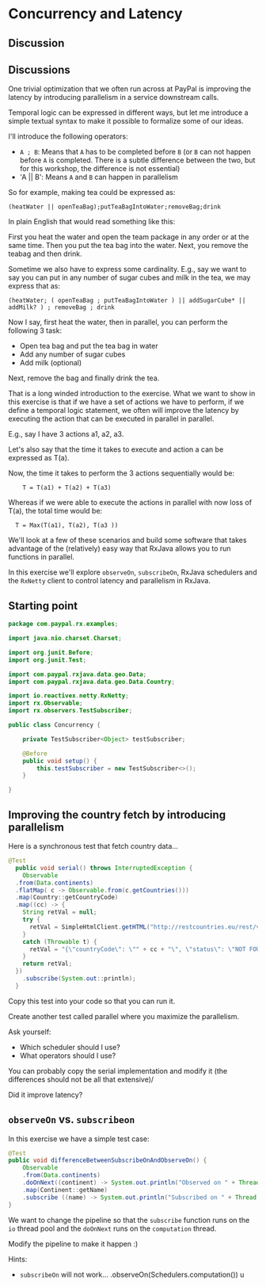 # Concurrency and Latency

## Discussion
## Discussions

One trivial optimization that we often run across at PayPal is improving the latency by introducing parallelism in a service downstream calls.

Temporal logic can be expressed in different ways, but let me introduce a simple textual syntax to make it possible to formalize some of our ideas.

I'll introduce the following operators:

* `A ; B`: Means that `A` has to be completed before `B` (or `B` can not happen before `A` is completed. There is a subtle difference between the two, but for this workshop, the difference is not essential)
* 'A || B': Means `A` and `B` can happen in parallelism

So for example, making tea could be expressed as:

```
(heatWater || openTeaBag);putTeaBagIntoWater;removeBag;drink
```

In plain English that would read something like this:

  First you heat the water and open the team package in any order or at the same time. Then you put the tea bag into the water. Next, you remove the teabag and then drink.

Sometime we also have to express some cardinality.
E.g., say we want to say you can put in any number of sugar cubes and milk in the tea, we may express that as:

```
(heatWater; ( openTeaBag ; putTeaBagIntoWater ) || addSugarCube* || addMilk? ) ; removeBag ; drink
```

Now I say, first heat the water, then in parallel, you can perform the following 3 task:

* Open tea bag and put the tea bag in water
* Add any number of sugar cubes
* Add milk (optional)

Next, remove the bag and finally drink the tea.

That is a long winded introduction to the exercise.
What we want to show in this exercise is that if we have a set of actions we have to perform, if we define a temporal logic statement, we often will improve the latency by executing the action that can be executed in parallel in parallel.

E.g., say I have 3 actions a1, a2, a3.

Let's also say that the time it takes to execute and action a can be expressed as T(a).

Now, the time it takes to perform the 3 actions sequentially would be:

```
    T = T(a1) + T(a2) + T(a3)
```

Whereas if we were able to execute the actions in parallel with now loss of T(a), the total time would be:

```
  T = Max(T(a1), T(a2), T(a3 ))
```

We'll look at a few of these scenarios and build some software that takes advantage of the (relatively) easy way that RxJava allows you to run functions in parallel.

In this exercise we'll explore `observeOn`, `subscribeOn`, RxJava schedulers and the `RxNetty` client to control latency and parallelism in RxJava.

## Starting point

```java
package com.paypal.rx.examples;

import java.nio.charset.Charset;

import org.junit.Before;
import org.junit.Test;

import com.paypal.rxjava.data.geo.Data;
import com.paypal.rxjava.data.geo.Data.Country;

import io.reactivex.netty.RxNetty;
import rx.Observable;
import rx.observers.TestSubscriber;

public class Concurrency {

	private TestSubscriber<Object> testSubscriber;

	@Before
	public void setup() {
		this.testSubscriber = new TestSubscriber<>();
	}

}

```

## Improving the country fetch by introducing parallelism

Here is a synchronous test that fetch country data...

```java
@Test
  public void serial() throws InterruptedException {
    Observable
  .from(Data.continents)
  .flatMap( c -> Observable.from(c.getCountries()))
  .map(Country::getCountryCode)
  .map((cc) -> {
    String retVal = null;
    try {
      retVal = SimpleHtmlClient.getHTML("http://restcountries.eu/rest/v2/alpha/" + cc);
    }
    catch (Throwable t) {
      retVal = "{\"countryCode\": \"" + cc + "\", \"status\": \"NOT FOUND\"}";
    }
    return retVal;
  })
    .subscribe(System.out::println);
  }
```

Copy this test into your code so that you can run it.

Create another test called parallel where you maximize the parallelism.

Ask yourself:

* Which scheduler should I use?
* What operators should I use?


You can probably copy the serial implementation and modify it (the differences should not be all that extensive)/

Did it improve latency?

## `observeOn` vs. `subscribeon`

In this exercise we have a simple test case:

```java
@Test
public void differenceBetweenSubscribeOnAndObserveOn() {
    Observable
    .from(Data.continents)
    .doOnNext((continent) -> System.out.println("Observed on " + Thread.currentThread().getName() + " and received " + continent.getName()))
    .map(Continent::getName)
    .subscribe ((name) -> System.out.println("Subscribed on " + Thread.currentThread().getName() + " and received " + name));
}
```

We want to change the pipeline so that the `subscribe` function runs on the `io` thread pool and the `doOnNext` runs on the `computation` thread.

Modify the pipeline to make it happen :)

Hints:
* `subscribeOn` will not work...    	.observeOn(Schedulers.computation())
u
